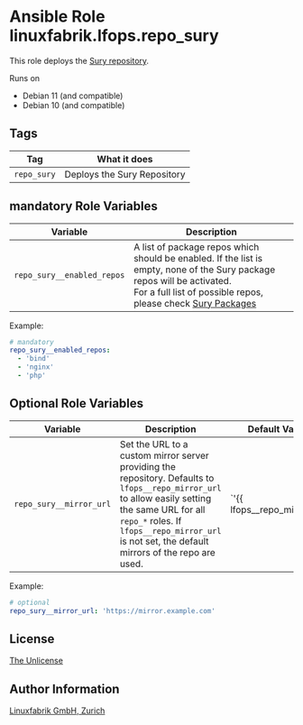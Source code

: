 # Ansible Role linuxfabrik.lfops.repo_sury

This role deploys the [Sury repository](https://deb.sury.org/).

Runs on

* Debian 11 (and compatible)
* Debian 10 (and compatible)


## Tags

| Tag         | What it does                |
| ---         | ------------                |
| `repo_sury` | Deploys the Sury Repository |

## mandatory Role Variables

| Variable | Description |
| -------- | ----------- |
| `repo_sury__enabled_repos` | A list of package repos which should be enabled. If the list is empty, none of the Sury package repos will be activated.<br>For a full list of possible repos, please check [Sury Packages](https://packages.sury.org) |

Example:
```yaml
# mandatory
repo_sury__enabled_repos:
  - 'bind'
  - 'nginx'
  - 'php'
```

## Optional Role Variables

| Variable | Description | Default Value |
| -------- | ----------- | ------------- |
| `repo_sury__mirror_url` | Set the URL to a custom mirror server providing the repository. Defaults to `lfops__repo_mirror_url` to allow easily setting the same URL for all `repo_*` roles. If `lfops__repo_mirror_url` is not set, the default mirrors of the repo are used. | `'{{ lfops__repo_mirror_url | default("") }}'` |

Example:
```yaml
# optional
repo_sury__mirror_url: 'https://mirror.example.com'
```


## License

[The Unlicense](https://unlicense.org/)


## Author Information

[Linuxfabrik GmbH, Zurich](https://www.linuxfabrik.ch)
